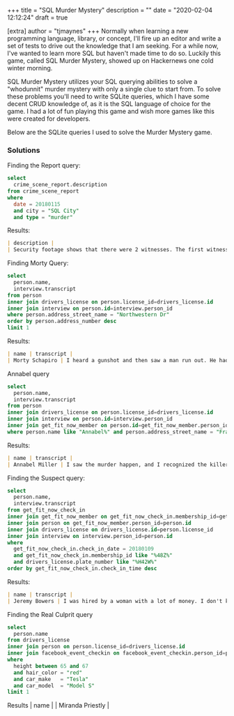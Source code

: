 +++
title = "SQL Murder Mystery"
description = ""
date = "2020-02-04 12:12:24"
draft = true

[extra]
author = "tjmaynes"
+++
Normally when learning a new programming language, library, or concept, I'll fire up an editor and write a set of tests to drive out the knowledge that I am seeking. For a while now, I've wanted to learn more SQL but haven't made time to do so. Luckily this game, called SQL Murder Mystery, showed up on Hackernews one cold winter morning.

SQL Murder Mystery utilizes your SQL querying abilities to solve a "whodunnit" murder mystery with only a single clue to start from. To solve these problems you'll need to write SQLite queries, which I have some decent CRUD knowledge of, as it is the SQL language of choice for the game. I had a lot of fun playing this game and wish more games like this were created for developers.

Below are the SQLite queries I used to solve the Murder Mystery game.

### Solutions

Finding the Report query:
```sql   
select
  crime_scene_report.description
from crime_scene_report
where
  date = 20180115
  and city = "SQL City"
  and type = "murder"
```

Results:
```markdown
| description |
| Security footage shows that there were 2 witnesses. The first witness lives at the last house on "Northwestern Dr". The second witness, named Annabel, lives somewhere on "Franklin Ave". |
```

Finding Morty Query:

```sql
select
  person.name,
  interview.transcript
from person
inner join drivers_license on person.license_id=drivers_license.id
inner join interview on person.id=interview.person_id
where person.address_street_name = "Northwestern Dr"
order by person.address_number desc
limit 1
```

Results:
```markdown
| name | transcript |
| Morty Schapiro | I heard a gunshot and then saw a man run out. He had a "Get Fit Now Gym" bag. The membership number on the bag started with "48Z". Only gold members have those bags. The man got into a car with a plate that included "H42W". |
```

Annabel query

```sql
select
  person.name,
  interview.transcript
from person
inner join drivers_license on person.license_id=drivers_license.id
inner join interview on person.id=interview.person_id
inner join get_fit_now_member on person.id=get_fit_now_member.person_id
where person.name like "Annabel%" and person.address_street_name = "Franklin Ave"
```

Results:
```markdown
| name | transcript |
| Annabel Miller | I saw the murder happen, and I recognized the killer from my gym when I was working out last week on January the 9th. |
```

Finding the Suspect query:

```sql
select
  person.name,
  interview.transcript
from get_fit_now_check_in
inner join get_fit_now_member on get_fit_now_check_in.membership_id=get_fit_now_member.id
inner join person on get_fit_now_member.person_id=person.id
inner join drivers_license on drivers_license.id=person.license_id
inner join interview on interview.person_id=person.id
where
  get_fit_now_check_in.check_in_date = 20180109
  and get_fit_now_check_in.membership_id like "%48Z%"
  and drivers_license.plate_number like "%H42W%"
order by get_fit_now_check_in.check_in_time desc
```

Results:
```markdown
| name | transcript |
| Jeremy Bowers | I was hired by a woman with a lot of money. I don't know her name but I know she's around 5'5" (65") or 5'7" (67"). She has red hair and she drives a Tesla Model S. I know that she attended the SQL Symphony Concert 3 times in December 2017. |
```

Finding the Real Culprit query

```sql
select
  person.name
from drivers_license
inner join person on person.license_id=drivers_license.id
inner join facebook_event_checkin on facebook_event_checkin.person_id=person.id
where
  height between 65 and 67
  and hair_color = "red"
  and car_make   = "Tesla"
  and car_model  = "Model S"
limit 1
```

Results
| name |
| Miranda Priestly |